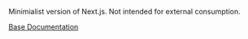 Minimialist version of Next.js. Not intended for external consumption.

[Base Documentation](https://github.com/healthline/next.js/tree/fork-base#how-to-use)
